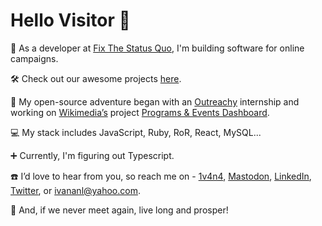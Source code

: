  # Hello Visitor 🤘
    
 🌱 As a developer at [Fix The Status Quo](https://proca.app/), I'm building software for online campaigns.
 
 🛠️ Check out our awesome projects [here](https://github.com/fixthestatusquo/).
 
 :yellow_heart: My open-source adventure began with an [Outreachy](https://www.outreachy.org) internship and working on [Wikimedia’s](https://wikimediafoundation.org/) project [Programs & Events Dashboard](https://github.com/WikiEducationFoundation/WikiEduDashboard).
 
 :computer: My stack includes JavaScript, Ruby, RoR, React, MySQL...
 
 :heavy_plus_sign: Currently, I'm figuring out Typescript.
  
  ☎️ I’d love to hear from you, so reach me on - [1v4n4](https://www.1v4n4.me), <a rel="me" href="https://fosstodon.org/@nosurprises">Mastodon</a>, [LinkedIn](https://www.linkedin.com/in/1v4n4/), [Twitter](https://twitter.com/_1v4n4), or ivananl@yahoo.com.    
   
 🖖 And, if we never meet again, live long and prosper!
